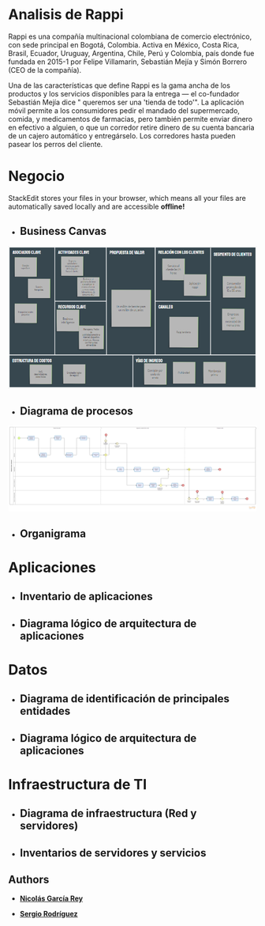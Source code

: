 # Analisis de Rappi

Rappi es una compañía multinacional colombiana de comercio electrónico, con sede principal en Bogotá, Colombia. Activa en México, Costa Rica, Brasil, Ecuador, Uruguay, Argentina, Chile, Perú y Colombia, país donde fue fundada en 2015-1​ por Felipe Villamarin, Sebastián Mejía y Simón Borrero (CEO de la compañía).

Una de las características que define Rappi es la gama ancha de los productos y los servicios disponibles para la entrega — el co-fundador Sebastián Mejía dice " queremos ser una 'tienda de todo'". La aplicación móvil permite a los consumidores pedir el mandado del supermercado, comida, y medicamentos de farmacias, pero también permite enviar dinero en efectivo a alguien, o que un corredor retire dinero de su cuenta bancaria de un cajero automático y entregárselo. Los corredores hasta pueden pasear los perros del cliente.


# Negocio

StackEdit stores your files in your browser, which means all your files are automatically saved locally and are accessible **offline!**

 - ## Business Canvas
 
 ![](canvas-rappi.png)
 - ## Diagrama de procesos
 ![](rappi.png)
 - ## Organigrama

# Aplicaciones
- ## Inventario de aplicaciones
 - ## Diagrama lógico de arquitectura de aplicaciones

# Datos
- ## Diagrama de identificación de principales entidades
 - ## Diagrama lógico de arquitectura de aplicaciones

# Infraestructura de TI
- ## Diagrama de infraestructura (Red y servidores)
 - ## Inventarios de servidores y servicios

## Authors
* **[Nicolás García Rey](https://github.com/nicoga97)**

 * **[Sergio Rodríguez](https://github.com/SergioRt1)**
